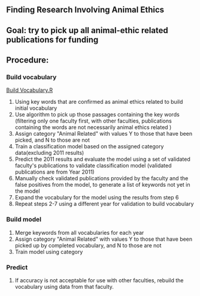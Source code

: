 
## Finding Research Involving Animal Ethics

## Goal: try to pick up all animal-ethic related publications for funding

## Procedure:

### Build vocabulary
[Build Vocabulary.R](https://github.com/lucas3359/text-mining-AnimalEthics/blob/master/Build%20Vocabulary.R)

1. Using key words that are confirmed as animal ethics related to build initial vocabulary
2. Use algorithm to pick up those passages containing the key words (filtering only one faculty first, with other faculties, publications containing the words are not necessarily animal ethics related )
3. Assign category "Animal Related" with values Y to those that have been picked, and N to those are not
4. Train a classification model based on the assigned category data(excluding 2011 results)
5. Predict the 2011 results and evaluate the model using a set of validated faculty's publications to validate classification model (validated publications are from Year 2011)
6. Manually check validated publications provided by the faculty and the false positives from the model, to generate a list of keywords not yet in the model
7. Expand the vocabulary for the model using the results from step 6
8. Repeat steps 2-7 using a different year for validation to build vocabulary

### Build model
1. Merge keywords from all vocabularies for each year
2. Assign category "Animal Related" with values Y to those that have been picked up by completed vocabulary, and N to those are not
3. Train model using category

### Predict
1. If accuracy is not acceptable for use with other faculties, rebuild the vocabulary using data from that faculty.